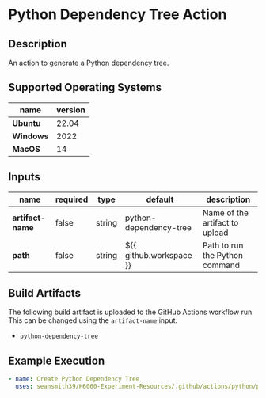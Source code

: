 # Python Dependency Tree Action

## Description

An action to generate a Python dependency tree.

## Supported Operating Systems

| name        | version | 
|-------------|---------|
| **Ubuntu**  | 22.04   |
| **Windows** | 2022    |
| **MacOS**   | 14      |

## Inputs

| name              | required | type   | default                 | description                    |
|-------------------|----------|--------|-------------------------|--------------------------------|
| **artifact-name** | false    | string | python-dependency-tree  | Name of the artifact to upload |
| **path**          | false    | string | ${{ github.workspace }} | Path to run the Python command |

## Build Artifacts

The following build artifact is uploaded to the GitHub Actions workflow run. This can be changed using the `artifact-name` input.
- `python-dependency-tree`

## Example Execution

```yaml
- name: Create Python Dependency Tree
  uses: seansmith39/H6060-Experiment-Resources/.github/actions/python/python-dependency-tree@main
```
